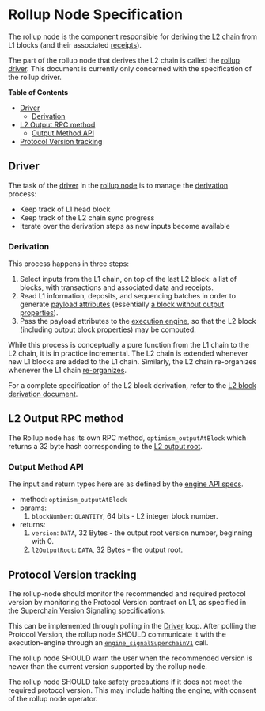 # Rollup Node Specification

<!-- All glossary references in this file. -->
[g-rollup-node]: glossary.md#rollup-node
[g-derivation]: glossary.md#L2-chain-derivation
[g-payload-attr]: glossary.md#payload-attributes
[g-block]: glossary.md#block
[g-exec-engine]: glossary.md#execution-engine
[g-reorg]: glossary.md#re-organization
[g-rollup-driver]: glossary.md#rollup-driver
[g-receipts]: glossary.md#receipt

The [rollup node][g-rollup-node] is the component responsible for [deriving the L2 chain][g-derivation] from L1 blocks
(and their associated [receipts][g-receipts]).

The part of the rollup node that derives the L2 chain is called the [rollup driver][g-rollup-driver]. This document is
currently only concerned with the specification of the rollup driver.

<!-- START doctoc generated TOC please keep comment here to allow auto update -->
<!-- DON'T EDIT THIS SECTION, INSTEAD RE-RUN doctoc TO UPDATE -->
**Table of Contents**

- [Driver](#driver)
  - [Derivation](#derivation)
- [L2 Output RPC method](#l2-output-rpc-method)
  - [Output Method API](#output-method-api)
- [Protocol Version tracking](#protocol-version-tracking)

<!-- END doctoc generated TOC please keep comment here to allow auto update -->

## Driver

The task of the [driver][g-rollup-driver] in the [rollup node][g-rollup-node]
is to manage the [derivation][g-derivation] process:

- Keep track of L1 head block
- Keep track of the L2 chain sync progress
- Iterate over the derivation steps as new inputs become available

### Derivation

This process happens in three steps:

1. Select inputs from the L1 chain, on top of the last L2 block:
   a list of blocks, with transactions and associated data and receipts.
2. Read L1 information, deposits, and sequencing batches in order to generate [payload attributes][g-payload-attr]
   (essentially [a block without output properties][g-block]).
3. Pass the payload attributes to the [execution engine][g-exec-engine], so that the L2 block (including [output block
   properties][g-block]) may be computed.

While this process is conceptually a pure function from the L1 chain to the L2 chain, it is in practice incremental. The
L2 chain is extended whenever new L1 blocks are added to the L1 chain. Similarly, the L2 chain re-organizes whenever the
L1 chain [re-organizes][g-reorg].

For a complete specification of the L2 block derivation, refer to the [L2 block derivation document](./derivation.md).

## L2 Output RPC method

The Rollup node has its own RPC method, `optimism_outputAtBlock` which returns a 32
byte hash corresponding to the [L2 output root](./proposals.md#l2-output-commitment-construction).

[SSZ]: https://github.com/ethereum/consensus-specs/blob/dev/ssz/simple-serialize.md

### Output Method API

The input and return types here are as defined by the [engine API specs][engine-structures].

[engine-structures]: https://github.com/ethereum/execution-apis/blob/main/src/engine/paris.md#structures

- method: `optimism_outputAtBlock`
- params:
  1. `blockNumber`: `QUANTITY`, 64 bits - L2 integer block number.
- returns:
  1. `version`: `DATA`, 32 Bytes - the output root version number, beginning with 0.
  1. `l2OutputRoot`: `DATA`, 32 Bytes - the output root.

## Protocol Version tracking

The rollup-node should monitor the recommended and required protocol version by monitoring
the Protocol Version contract on L1, as specified in the [Superchain Version Signaling specifications].

[Superchain Version Signaling specifications]: ./superchain-upgrades.md#superchain-version-signaling

This can be implemented through polling in the [Driver](#driver) loop.
After polling the Protocol Version, the rollup node SHOULD communicate it with the execution-engine through an
[`engine_signalSuperchainV1`](./exec-engine.md#enginesignalsuperchainv1) call.

The rollup node SHOULD warn the user when the recommended version is newer than
the current version supported by the rollup node.

The rollup node SHOULD take safety precautions if it does not meet the required protocol version.
This may include halting the engine, with consent of the rollup node operator.
